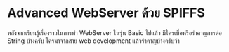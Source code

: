 # Advanced WebServer ด้วย SPIFFS

หลังจากเรียนรู้เรื่องราวในการทำ WebServer ในรุ่น Basic ไปแล้ว มีใครเบื่อหรือรำคาญการต่อ String บ้างครับ ใครมาจากสาย web development แล้วรำคาญบ้างครับว่า